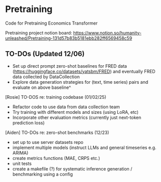 # Pretraining
Code for Pretraining Economics Transformer

Pretraining project notion board: https://www.notion.so/humanity-unleashed/Pretraining-131d57b83b5181ebb282ff6569458c59

## TO-DOs (Updated 12/06)
* Set up direct prompt zero-shot baselines for FRED data (https://huggingface.co/datasets/yatsbm/FRED) and eventually FRED data collected by DataCollection
* Explore data generation strategies for (text, time series) pairs and evaluate on above baseline^

\[Rosie\] TO-DOS re: training codebase (01/02/25)
* Refactor code to use data from data collection team
* Try training with different models and sizes (using LoRA, etc)
* Incorporate other evaluation metrics (currently just next-token prediction loss)
  
\[Aiden\]  TO-DOs re: zero-shot benchmarks (12/23) 
* set up to use server datasets repo
* implement multiple models (instruct LLMs and general timeseries e.g. ARIMA)
* create metrics functions (MAE, CRPS etc.)
* unit tests
* create a makefile (?) for systematic inference generation / benchmarking using a config


